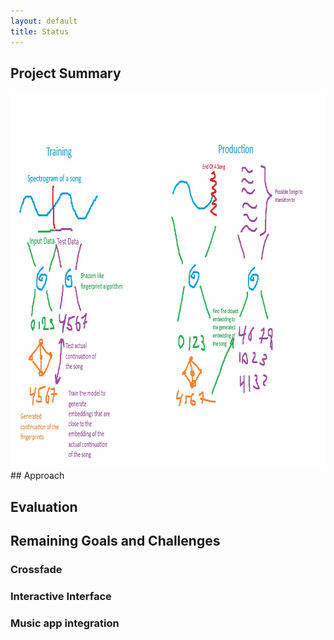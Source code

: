 ```yaml
---
layout: default
title: Status
---
```

## Project Summary
<img src="./res/Project_outline.jpg" alt="Project Outline" width="852" height="602">
## Approach

## Evaluation

## Remaining Goals and Challenges

### Crossfade

### Interactive Interface

### Music app integration